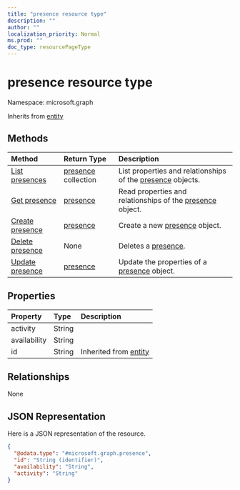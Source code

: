 ```yaml
---
title: "presence resource type"
description: ""
author: ""
localization_priority: Normal
ms.prod: ""
doc_type: resourcePageType
---
```


# presence resource type


Namespace: microsoft.graph




Inherits from [entity](../resources/entity.md)

## Methods
|Method|Return Type|Description|
|:---|:---|:---|
|[List presences](../api/presence-list.md)|[presence](../resources/presence.md) collection|List properties and relationships of the [presence](../resources/presence.md) objects.|
|[Get presence](../api/presence-get.md)|[presence](../resources/presence.md)|Read properties and relationships of the [presence](../resources/presence.md) object.|
|[Create presence](../api/presence-create.md)|[presence](../resources/presence.md)|Create a new [presence](../resources/presence.md) object.|
|[Delete presence](../api/presence-delete.md)|None|Deletes a [presence](../resources/presence.md).|
|[Update presence](../api/presence-update.md)|[presence](../resources/presence.md)|Update the properties of a [presence](../resources/presence.md) object.|

## Properties
|Property|Type|Description|
|:---|:---|:---|
|activity|String||
|availability|String||
|id|String| Inherited from [entity](../resources/entity.md)|

## Relationships
None

## JSON Representation
Here is a JSON representation of the resource.
<!-- {
  "blockType": "resource",
  "keyProperty": "id",
  "@odata.type": "microsoft.graph.presence",
  "baseType": "microsoft.graph.entity",
  "openType": false
}
-->
``` json
{
  "@odata.type": "#microsoft.graph.presence",
  "id": "String (identifier)",
  "availability": "String",
  "activity": "String"
}
```

